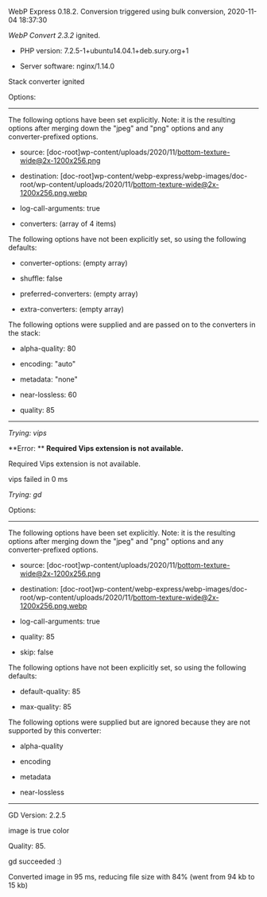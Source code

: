WebP Express 0.18.2. Conversion triggered using bulk conversion, 2020-11-04 18:37:30

*WebP Convert 2.3.2*  ignited.
- PHP version: 7.2.5-1+ubuntu14.04.1+deb.sury.org+1
- Server software: nginx/1.14.0

Stack converter ignited

Options:
------------
The following options have been set explicitly. Note: it is the resulting options after merging down the "jpeg" and "png" options and any converter-prefixed options.
- source: [doc-root]wp-content/uploads/2020/11/bottom-texture-wide@2x-1200x256.png
- destination: [doc-root]wp-content/webp-express/webp-images/doc-root/wp-content/uploads/2020/11/bottom-texture-wide@2x-1200x256.png.webp
- log-call-arguments: true
- converters: (array of 4 items)

The following options have not been explicitly set, so using the following defaults:
- converter-options: (empty array)
- shuffle: false
- preferred-converters: (empty array)
- extra-converters: (empty array)

The following options were supplied and are passed on to the converters in the stack:
- alpha-quality: 80
- encoding: "auto"
- metadata: "none"
- near-lossless: 60
- quality: 85
------------


*Trying: vips* 

**Error: ** **Required Vips extension is not available.** 
Required Vips extension is not available.
vips failed in 0 ms

*Trying: gd* 

Options:
------------
The following options have been set explicitly. Note: it is the resulting options after merging down the "jpeg" and "png" options and any converter-prefixed options.
- source: [doc-root]wp-content/uploads/2020/11/bottom-texture-wide@2x-1200x256.png
- destination: [doc-root]wp-content/webp-express/webp-images/doc-root/wp-content/uploads/2020/11/bottom-texture-wide@2x-1200x256.png.webp
- log-call-arguments: true
- quality: 85
- skip: false

The following options have not been explicitly set, so using the following defaults:
- default-quality: 85
- max-quality: 85

The following options were supplied but are ignored because they are not supported by this converter:
- alpha-quality
- encoding
- metadata
- near-lossless
------------

GD Version: 2.2.5
image is true color
Quality: 85. 
gd succeeded :)

Converted image in 95 ms, reducing file size with 84% (went from 94 kb to 15 kb)
